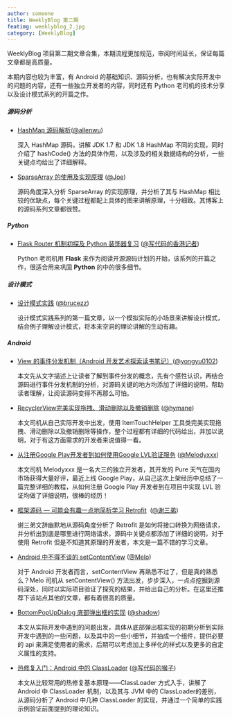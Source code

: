 ```yaml
---
author: someone
title: WeeklyBlog 第二期
featimg: weeklyblog_2.jpg
category: [WeeklyBlog]
---
```


WeeklyBlog 项目第二期文章合集，本期流程更加规范，审阅时间延长，保证每篇文章都是高质量。

本期内容也较为丰富，有 Android 的基础知识、源码分析，也有解决实际开发中的问题的内容，还有一些独立开发者的内容，同时还有 Python 老司机的技术分享以及设计模式系列的开篇之作。

##### 源码分析

- [HashMap 源码解析](http://allenwu.itscoder.com/hashmap-analyse)([@allenwu](http://allenwu.itscoder.com/)) 

  深入 HashMap 源码，讲解 JDK 1.7 和 JDK 1.8 HashMap 不同的实现，同时介绍了 hashCode() 方法的具体作用，以及涉及的相关数据结构的分析，一些关键点均给出了详细解释。

- [SparseArray 的使用及实现原理](http://extremej.itscoder.com/sparsearray_source_analyse/) ([@Joe](http://extremej.itscoder.com/))

  源码角度深入分析 SparseArray 的实现原理，并分析了其与 HashMap 相比较的优缺点，每个关键过程都配上具体的图来讲解原理，十分细致。其博客上的源码系列文章都很赞。


##### Python

- [Flask Router 机制初探及 Python 装饰器复习](http://manjusaka.itscoder.com/2016/08/09/reading-the-fucking-flask-source-code-Part1/) ([@写代码的香港记者](https://github.com/Zheaoli))

  Python 老司机用 **Flask** 来作为阅读开源源码计划的开始，该系列的开篇之作，很适合用来巩固 **Python** 的中的很多细节。

##### 设计模式

- [设计模式实践](http://brucezz.itscoder.com/design-pattern-practice-1) ([@brucezz](https://github.com/brucezz))

  设计模式实践系列的第一篇文章，以一个模拟实际的小场景来讲解设计模式，结合例子理解设计模式，将本来空洞的理论讲解的生动有趣。

##### Android

- [View 的事件分发机制（Android 开发艺术探索读书笔记）](http://yongyu.itscoder.com/2016/08/28/view_touchEvent_dispatch/)([@yongyu0102](http://yongyu.itscoder.com/))

  本文先从文字描述上让读者了解到事件分发的概念，先有个感性认识，再结合源码进行事件分发机制的分析，对源码关键的地方均添加了详细的说明，帮助读者理解，让阅读源码变得不再那么可怕。


- [RecyclerView完美实现拖拽、滑动删除以及撤销删除](http://hymane.itscoder.com/2016/05/08/RecyclerView%E5%AE%8C%E7%BE%8E%E5%AE%9E%E7%8E%B0%E6%8B%96%E6%8B%BD%E3%80%81%E6%BB%91%E5%8A%A8%E5%88%A0%E9%99%A4%E4%BB%A5%E5%8F%8A%E6%92%A4%E9%94%80%E5%88%A0%E9%99%A4/) ([@hymane](https://github.com/Hymanme))

  本文司机从自己实际开发中出发，使用 ItemTouchHelper 工具类完美实现拖拽、滑动删除以及撤销删除等操作，整个过程都有详细的代码给出，并加以说明，对于有这方面需求的开发者来说值得一看。

- [从注册Google Play开发者到如何使用Google LVL验证服务](http://melodyxxx.com/2016/08/21/use_google_play_lvl/) ([@Melodyxxx](https://github.com/melodyxxx))

  本文司机 Melodyxxx 是一名大三的独立开发者，其开发的 Pure 天气在国内市场获得大量好评，最近上线 Google Play，从自己这次上架经历中总结了一篇完整详细的教程，从如何注册 Google Play 开发者到在项目中实现 LVL 验证均做了详细说明，很棒的经历！


- [框架源码 — 可能会有趣一点地简析学习 Retrofit](http://imxie.cc/2016/08/20/retrofit-source-learning/)  ([@谢三弟](http://imxie.cc/))

  谢三弟文辞幽默地从源码角度分析了 Retrofit 是如何将接口转换为网络请求，并分析出到底是哪里进行网络请求，源码中关键点都添加了详细的说明，对于使用 Retrofit 但是不知道其原理的开发者，本文是一篇不错的学习文章。

- [Android 中不得不谈的 setContentView](https://itsmelo.github.io/2016/08/19/Android%20%E4%B8%AD%E4%B8%8D%E5%BE%97%E4%B8%8D%E8%B0%88%E7%9A%84%20setContentView/) ([@Melo](https://itsmelo.github.io/))

  对于 Android 开发者而言，setContentView 再熟悉不过了，但是真的熟悉么？Melo 司机从 setContentView() 方法出发，步步深入，一点点挖掘到源码深处，同时以实际项目验证了探究的结果，并给出自己的分析。在这里还推荐下该站点其他的文章，都有着很高的质量。

- [BottomPopUpDialog 底部弹出框的实现](https://shadowzwy.github.io/BottomPopUpDialog%E5%BA%95%E9%83%A8%E5%BC%B9%E5%87%BA%E6%A1%86%E7%9A%84%E5%AE%9E%E7%8E%B0/) ([@shadow](https://github.com/shaDowZwy))

  本文从实际开发中遇到的问题出发，具体从底部弹出框实现的初期分析到实际开发中遇到的一些问题，以及其中的一些小细节，并抽成一个组件，提供必要的 api 来满足使用者的需求，后期可以考虑加上多样化的样式以及更多的自定义属性的支持。

- [热修复入门：Android 中的 ClassLoader](http://jaeger.itscoder.com/android/2016/08/27/android-classloader.html) ([@写代码的猴子](https://github.com/laobie))

  本文从比较常用的热修复基本原理——ClassLoader 方式入手，讲解了 Android 中 ClassLoader 机制，以及其与 JVM 中的 ClassLoader的差别，从源码分析了 Android 中几种 ClassLoader 的实现，并通过一个简单的实践示例验证前面提到的理论知识。

  ​

